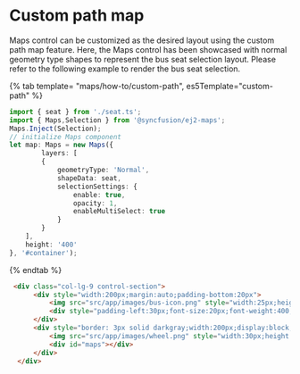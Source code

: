 # Custom path map

Maps control can be customized as the desired layout using the custom path map feature. Here, the Maps control has been showcased with normal geometry type shapes to represent the bus seat selection layout. Please refer to the following example to render the bus seat selection.

<!-- markdownlint-disable MD031 -->
{% tab template= "maps/how-to/custom-path", es5Template="custom-path" %}

```typescript
import { seat } from './seat.ts';
import { Maps,Selection } from '@syncfusion/ej2-maps';
Maps.Inject(Selection);
// initialize Maps component
let map: Maps = new Maps({
        layers: [
        {
            geometryType: 'Normal',
            shapeData: seat,
            selectionSettings: {
                enable: true,
                opacity: 1,
                enableMultiSelect: true
            }
        }
    ],
    height: '400'
}, '#container');

```
{% endtab %}

```html
 <div class="col-lg-9 control-section">
      <div style="width:200px;margin:auto;padding-bottom:20px">
          <img src="src/app/images/bus-icon.png" style="width:25px;height:25px;float:left">
          <div style="padding-left:30px;font-size:20px;font-weight:400;">Bus seat selection</div>
      </div>
      <div style="border: 3px solid darkgray;width:200px;display:block;margin:auto;border-radius:5px">
          <img src="src/app/images/wheel.png" style="width:30px;height:30px;margin-left:18%;margin-top:10px">
          <div id="maps"></div>
      </div>
  </div>
```